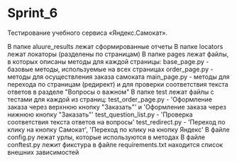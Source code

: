 # Sprint_6
Тестирование учебного сервиса «Яндекс.Самокат».

В папке aluure_results лежат сформированные отчеты
В папке locators лежат локаторы (разделены по страницам)
В папке pages лежат файлы, в которых описаны методы для каждой страницы:
base_page.py - базовые методы, используемые на всех страницах
order_page.py - методы для осуществления заказа самоката
main_page.py -  методы для перехода по страницам (редирект) и для проверки соответствия текста ответов в разделе "Вопросы о важном"
В папке test лежат файлы с тестами для каждой из страниц:
test_order_page.py - 'Оформление заказа через верхнюю кнопку "Заказать"' и 
                    'Оформление заказа через нижнюю кнопку "Заказать"'
test_question_list.py - 'Проверка соответствия текста ответов на вопросы'
test_redirect.py - 'Переход по клику на кнопку Самокат', 'Переход по клику на кнопку Яндекс'
В файле config.py лежат урлы, которые используются в методах
В файле conftest.py лежит фикстура
в файле requirements.txt находится список внешних зависимостей